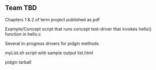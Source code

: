 ## Team TBD

Chapters 1 & 2 of term project published as pdf

Example/Concept script that runs concept test-driver that invokes hello() function in hello.c

Several in-progress drivers for pidgin methods

myList.sh script with sample output list.html

pidgin tarball
